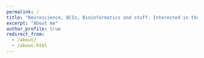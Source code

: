 ```yaml
---
permalink: /
title: "Neuroscience, BCIs, Bioinformatics and stuff. Interested in the sense of touch, object recognition and grasping. Currently a PhD student at the Scherberger Lab, German Primate Center in Germany."
excerpt: "About me"
author_profile: true
redirect_from: 
  - /about/
  - /about.html
---
```


